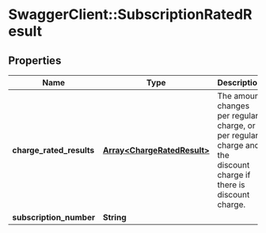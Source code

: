 # SwaggerClient::SubscriptionRatedResult

## Properties
Name | Type | Description | Notes
------------ | ------------- | ------------- | -------------
**charge_rated_results** | [**Array&lt;ChargeRatedResult&gt;**](ChargeRatedResult.md) | The amount changes per regular charge, or per regular charge and the discount charge if there is discount charge. | [optional] 
**subscription_number** | **String** |  | [optional] 


